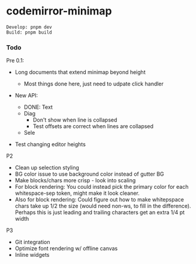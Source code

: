 # codemirror-minimap

```
Develop: pnpm dev
Build: pnpm build
```

### Todo

Pre 0.1:

- Long documents that extend minimap beyond height
  - Most things done here, just need to udpate click handler
- New API:

  - DONE: Text
  - Diag
    - Don't show when line is collapsed
    - Test offsets are correct when lines are collapsed
  - Sele

- Test changing editor heights

P2

- Clean up selection styling
- BG color issue to use background color instead of gutter BG
- Make blocks/chars more crisp - look into scaling
- For block rendering: You could instead pick the primary color for each whitespace-sep token, might make it look cleaner.
- Also for block rendering: Could figure out how to make whitepspace chars take up 1/2 the size (would need non-ws, to fill in the difference). Perhaps this is just leading and trailing characters get an extra 1/4 pt width

P3

- Git integration
- Optimize font rendering w/ offline canvas
- Inline widgets
